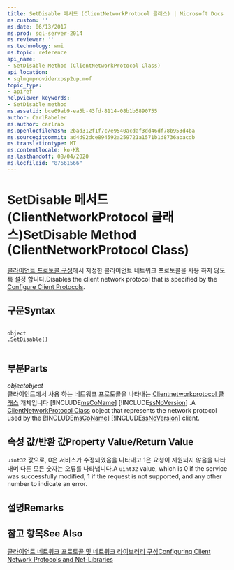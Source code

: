 ```yaml
---
title: SetDisable 메서드 (ClientNetworkProtocol 클래스) | Microsoft Docs
ms.custom: ''
ms.date: 06/13/2017
ms.prod: sql-server-2014
ms.reviewer: ''
ms.technology: wmi
ms.topic: reference
api_name:
- SetDisable Method (ClientNetworkProtocol Class)
api_location:
- sqlmgmproviderxpsp2up.mof
topic_type:
- apiref
helpviewer_keywords:
- SetDisable method
ms.assetid: bce69ab9-ea5b-43fd-8114-08b1b5890755
author: CarlRabeler
ms.author: carlrab
ms.openlocfilehash: 2bad312f1f7c7e9540acdaf3dd46df78b953d4ba
ms.sourcegitcommit: ad4d92dce894592a259721a1571b1d8736abacdb
ms.translationtype: MT
ms.contentlocale: ko-KR
ms.lasthandoff: 08/04/2020
ms.locfileid: "87661566"
---
```

# <a name="setdisable-method-clientnetworkprotocol-class"></a><span data-ttu-id="c665c-102">SetDisable 메서드(ClientNetworkProtocol 클래스)</span><span class="sxs-lookup"><span data-stu-id="c665c-102">SetDisable Method (ClientNetworkProtocol Class)</span></span>
  <span data-ttu-id="c665c-103">[클라이언트 프로토콜 구성](https://technet.microsoft.com/library/ms181035.aspx)에서 지정한 클라이언트 네트워크 프로토콜을 사용 하지 않도록 설정 합니다.</span><span class="sxs-lookup"><span data-stu-id="c665c-103">Disables the client network protocol that is specified by the [Configure Client Protocols](https://technet.microsoft.com/library/ms181035.aspx).</span></span>  
  
## <a name="syntax"></a><span data-ttu-id="c665c-104">구문</span><span class="sxs-lookup"><span data-stu-id="c665c-104">Syntax</span></span>  
  
```  
  
object  
.SetDisable()  
  
```  
  
## <a name="parts"></a><span data-ttu-id="c665c-105">부분</span><span class="sxs-lookup"><span data-stu-id="c665c-105">Parts</span></span>  
 <span data-ttu-id="c665c-106">*object*</span><span class="sxs-lookup"><span data-stu-id="c665c-106">*object*</span></span>  
 <span data-ttu-id="c665c-107">클라이언트에서 사용 하는 네트워크 프로토콜을 나타내는 [Clientnetworkprotocol 클래스](clientnetworkprotocol-class.md) 개체입니다 [!INCLUDE[msCoName](../../../includes/msconame-md.md)] [!INCLUDE[ssNoVersion](../../../includes/ssnoversion-md.md)] .</span><span class="sxs-lookup"><span data-stu-id="c665c-107">A [ClientNetworkProtocol Class](clientnetworkprotocol-class.md) object that represents the network protocol used by the [!INCLUDE[msCoName](../../../includes/msconame-md.md)] [!INCLUDE[ssNoVersion](../../../includes/ssnoversion-md.md)] client.</span></span>  
  
## <a name="property-valuereturn-value"></a><span data-ttu-id="c665c-108">속성 값/반환 값</span><span class="sxs-lookup"><span data-stu-id="c665c-108">Property Value/Return Value</span></span>  
 <span data-ttu-id="c665c-109">`uint32` 값으로, 0은 서비스가 수정되었음을 나타내고 1은 요청이 지원되지 않음을 나타내며 다른 모든 숫자는 오류를 나타냅니다.</span><span class="sxs-lookup"><span data-stu-id="c665c-109">A `uint32` value, which is 0 if the service was successfully modified, 1 if the request is not supported, and any other number to indicate an error.</span></span>  
  
## <a name="remarks"></a><span data-ttu-id="c665c-110">설명</span><span class="sxs-lookup"><span data-stu-id="c665c-110">Remarks</span></span>  
  
## <a name="see-also"></a><span data-ttu-id="c665c-111">참고 항목</span><span class="sxs-lookup"><span data-stu-id="c665c-111">See Also</span></span>  
 [<span data-ttu-id="c665c-112">클라이언트 네트워크 프로토콜 및 네트워크 라이브러리 구성</span><span class="sxs-lookup"><span data-stu-id="c665c-112">Configuring Client Network Protocols and Net-Libraries</span></span>](https://technet.microsoft.com/library/ms181035.aspx)  
  
  

